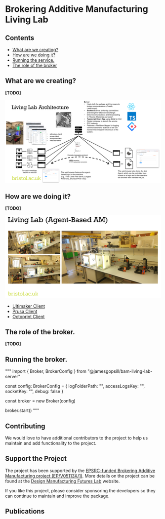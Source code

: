 # Brokering Additive Manufacturing Living Lab

## Contents

- [What are we creating?](#what-are-we-creating)
- [How are we doing it?](#how-are-we-doing-it)
- [Running the service.](#running-the-service)
- [The role of the broker](#the-role-of-the-broker)

## What are we creating?

**[TODO]**

![](https://github.com/jamesgopsill/bam-living-lab-broker/blob/main/figs/arch.png)

## How are we doing it?


**[TODO]**

![](https://github.com/jamesgopsill/bam-living-lab-broker/blob/main/figs/living-lab.png)

- [Ultimaker Client](https://github.com/jamesgopsill/ultimaker-client)
- [Prusa Client](https://github.com/jamesgopsill/prusa-client)
- [Octoprint Client](https://github.com/jamesgopsill/octoprint-client)

## The role of the broker.

**[TODO]**

## Running the broker.

"""
import { Broker, BrokerConfig } from "@jamesgopsill/bam-living-lab-server"

const config: BrokerConfig = {
	logFolderPath: "",
	accessLogsKey: "",
	socketKey: "",
	debug: false
}

const broker = new Broker(config)

broker.start()
"""

## Contributing

We would love to have additional contributors to the project to help us maintain and add functionality to the project.

## Support the Project

The project has been supported by the [EPSRC-funded Brokering Additive Manufacturing project (EP/V05113X/1)](https://gow.epsrc.ukri.org/NGBOViewGrant.aspx?GrantRef=EP/V05113X/1). More details on the project can be found at the [Design Manufacturing Futures Lab](https://dmf-lab.co.uk/) website.

If you like this project, please consider sponsoring the developers so they can continue to maintain and improve the package.

## Publications